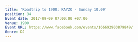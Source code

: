```yaml
---
title: 'Roadtrip to 1900: KAYZO - Sunday 10.09'
position: 34
Event date: 2017-09-09 07:00:00 +07:00
Venue: 1900
Event URL: https://www.facebook.com/events/166692903879849/
Genre: DJ
---
```


